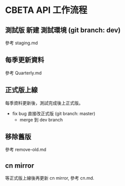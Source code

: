 # CBETA API 工作流程

## 測試版 新建 測試環境 (git branch: dev)

參考 staging.md

## 每季更新資料

參考 Quarterly.md

## 正式版上線

每季資料更新後，測試完成後上正式版。

* fix bug 直接改正式版 (git branch: master)
  * merge 到 dev branch

## 移除舊版

參考 remove-old.md

## cn mirror

等正式版上線後再更新 cn mirror, 參考 cn.md.
